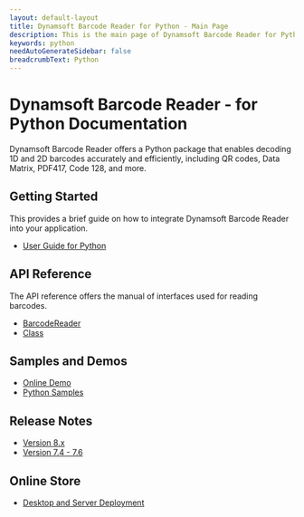 ```yaml
---
layout: default-layout
title: Dynamsoft Barcode Reader for Python - Main Page
description: This is the main page of Dynamsoft Barcode Reader for Python SDK.
keywords: python
needAutoGenerateSidebar: false
breadcrumbText: Python
---
```



# Dynamsoft Barcode Reader - for Python Documentation

Dynamsoft Barcode Reader offers a Python package that enables decoding 1D and 2D barcodes accurately and efficiently, including QR codes, Data Matrix, PDF417, Code 128, and more.

## Getting Started

This provides a brief guide on how to integrate Dynamsoft Barcode Reader into your application.

- [User Guide for Python](user-guide.md)

## API Reference

The API reference offers the manual of interfaces used for reading barcodes.

- [BarcodeReader](api-reference/#barcodereader-methods)
- [Class](api-reference/#classes)

## Samples and Demos

- <a href="https://demo.dynamsoft.com/barcode-reader/" target="_blank">Online Demo</a>
- <a href="https://github.com/Dynamsoft/python-barcode/tree/master/samples" target="_blank">Python Samples</a>

## Release Notes

- [Version 8.x](release-notes/python-8.md)
- [Version 7.4 - 7.6](release-notes/python-7.md)

## Online Store
- <a href="https://www.dynamsoft.com/store/dynamsoft-barcode-reader/" target="_blank">Desktop and Server Deployment</a>


